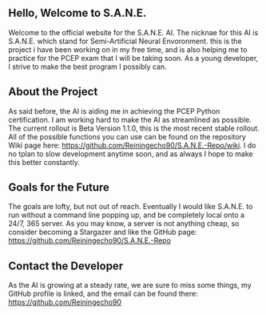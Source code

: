 ## Hello, Welcome to S.A.N.E.

Welcome to the official website for the S.A.N.E. AI. The nicknae for this AI is S.A.N.E. which stand for Semi-Artificial Neural Envoronment. this is the project i have been working on in my free time, and is also helping me to practice for the PCEP exam that I will be taking soon. As a young developer, I strive to make the best program I possibly can.

## About the Project

As said before, the AI is aiding me in achieving the PCEP Python certification. I am working hard to make the AI as streamlined as possible. The current rollout is Beta Version 1.1.0, this is the most recent stable rollout. All of the possible functions you can use can be found on the repository Wiki page here: https://github.com/Reiningecho90/S.A.N.E.-Repo/wiki. I do no tplan to slow development anytime soon, and as always I hope to make this better constantly.

## Goals for the Future

The goals are lofty, but not out of reach. Eventually I would like S.A.N.E. to run without a command line popping up, and be completely local onto a 24/7, 365 server. As you may know, a server is not anything cheap, so consider becoming a Stargazer and like the GitHub page: https://github.com/Reiningecho90/S.A.N.E.-Repo

## Contact the Developer

As the AI is growing at a steady rate, we  are sure to miss some things, my GitHub profile is linked, and the email can be found there: https://github.com/Reiningecho90
